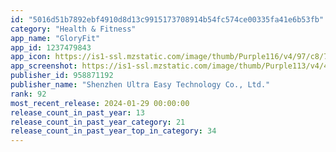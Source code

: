 ```yaml
---
id: "5016d51b7892ebf4910d8d13c9915173708914b54fc574ce00335fa41e6b53fb"
category: "Health & Fitness"
app_name: "GloryFit"
app_id: 1237479843
app_icon: https://is1-ssl.mzstatic.com/image/thumb/Purple116/v4/97/c8/7a/97c87a62-f82e-36f8-8636-3089f4d033f3/AppIcon-0-0-1x_U007emarketing-0-0-0-5-0-0-sRGB-0-0-0-GLES2_U002c0-512MB-85-220-0-0.png/1024x1024bb.png
app_screenshot: https://is1-ssl.mzstatic.com/image/thumb/Purple113/v4/43/8a/64/438a64e7-d0b8-001b-ec73-257a87e12354/pr_source.png/1242x2688bb.png
publisher_id: 958871192
publisher_name: "Shenzhen Ultra Easy Technology Co., Ltd."
rank: 92
most_recent_release: 2024-01-29 00:00:00
release_count_in_past_year: 13
release_count_in_past_year_category: 21
release_count_in_past_year_top_in_category: 34
---
```

